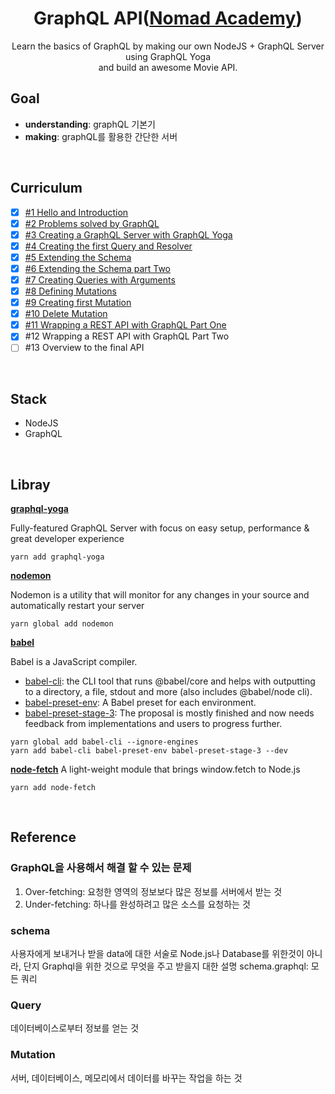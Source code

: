 <div align="center">

# GraphQL API([Nomad Academy](https://academy.nomadcoders.co/p/make-a-movie-api-with-graphql-and-nodejs-super-begginner?ref=map))

Learn the basics of GraphQL by making our own NodeJS + GraphQL Server using GraphQL Yoga  
and build an awesome Movie API.

</div>

## Goal

- **understanding**: graphQL 기본기
- **making**: graphQL를 활용한 간단한 서버

</br>

## Curriculum

- [x] [#1 Hello and Introduction](https://github.com/sweetmilkys/nc-graphQL/commit/c15e35b8e1715952e1ab36618b21a890928f518b)
- [x] [#2 Problems solved by GraphQL](https://github.com/sweetmilkys/nc-graphQL/commit/924c144ebce2b982e9c5f493b4b0d6a9789282d1)
- [x] [#3 Creating a GraphQL Server with GraphQL Yoga](https://github.com/sweetmilkys/nc-graphQL/commit/140dfd02d388c96de8098350ab29194044925a49)
- [x] [#4 Creating the first Query and Resolver](https://github.com/sweetmilkys/nc-graphQL/commit/61d45d4560aedbbe557086383fbf072f06b865ee)
- [x] [#5 Extending the Schema](https://github.com/sweetmilkys/nc-graphQL/commit/3c23ffc31a15e33299e2cf66481457cc27a1343e)
- [x] [#6 Extending the Schema part Two](https://github.com/sweetmilkys/nc-graphQL/commit/98549d5e0cde70dbb7d9c1f885d73d054d9108f1)
- [x] [#7 Creating Queries with Arguments](https://github.com/sweetmilkys/nc-graphQL/commit/830ea291ba761f2412261ccce24d19ce735ca848)
- [x] [#8 Defining Mutations](https://github.com/sweetmilkys/nc-graphQL/commit/c58c952f7bf444ea87bd7bb015d980c159d8c85f)
- [x] [#9 Creating first Mutation](https://github.com/sweetmilkys/nc-graphQL/commit/79c279e08ae3078cb83580c4013dc7f6bcf764f8)
- [x] [#10 Delete Mutation](https://github.com/sweetmilkys/nc-graphQL/commit/3eb135e46415c08361890bf328f45005b7522e9e)
- [x] [#11 Wrapping a REST API with GraphQL Part One](https://github.com/sweetmilkys/nc-graphQL/commit/4b26f76fa6fe481f2204d4f96382b097ebdf6516)
- [x] #12 Wrapping a REST API with GraphQL Part Two
- [ ] #13 Overview to the final API

</br>

## Stack

- NodeJS
- GraphQL

</br>

## Libray

**[graphql-yoga](https://github.com/prisma/graphql-yoga)**

Fully-featured GraphQL Server with focus on easy setup, performance & great developer experience

```
yarn add graphql-yoga
```

**[nodemon](https://nodemon.io/)**

Nodemon is a utility that will monitor for any changes in your source and automatically restart your server

```
yarn global add nodemon
```

**[babel](https://babeljs.io/)**

Babel is a JavaScript compiler.

- [babel-cli](https://babeljs.io/docs/en/6.26.3/babel-cli): the CLI tool that runs @babel/core and helps with outputting to a directory, a file, stdout and more (also includes @babel/node cli).
- [babel-preset-env](https://babeljs.io/docs/en/6.26.3/babel-preset-env): A Babel preset for each environment.
- [babel-preset-stage-3](https://babeljs.io/docs/en/6.26.3/babel-preset-stage-3): The proposal is mostly finished and now needs feedback from implementations and users to progress further.

```
yarn global add babel-cli --ignore-engines
yarn add babel-cli babel-preset-env babel-preset-stage-3 --dev
```

**[node-fetch](https://github.com/bitinn/node-fetch)**
A light-weight module that brings window.fetch to Node.js

```
yarn add node-fetch
```

</br>

## Reference

### GraphQL을 사용해서 해결 할 수 있는 문제

1. Over-fetching: 요청한 영역의 정보보다 많은 정보를 서버에서 받는 것
2. Under-fetching: 하나를 완성하려고 많은 소스를 요청하는 것

### schema

사용자에게 보내거나 받을 data에 대한 서술로 Node.js나 Database를 위한것이 아니라, 단지 Graphql을 위한 것으로 무엇을 주고 받을지 대한 설명
schema.graphql: 모든 쿼리

### Query

데이터베이스로부터 정보를 얻는 것

### Mutation

서버, 데이터베이스, 메모리에서 데이터를 바꾸는 작업을 하는 것
